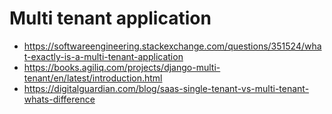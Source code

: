# Multi tenant application

- https://softwareengineering.stackexchange.com/questions/351524/what-exactly-is-a-multi-tenant-application
- https://books.agiliq.com/projects/django-multi-tenant/en/latest/introduction.html
- https://digitalguardian.com/blog/saas-single-tenant-vs-multi-tenant-whats-difference
